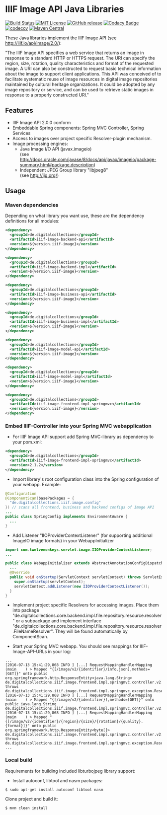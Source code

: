 # IIIF Image API Java Libraries

[![Build Status](https://travis-ci.org/dbmdz/iiif-image-api.svg?branch=master)](https://travis-ci.org/dbmdz/iiif-image-api)
[![MIT License](https://img.shields.io/badge/license-MIT-blue.svg)](LICENSE)
[![GitHub release](https://img.shields.io/github/release/dbmdz/iiif-image-api.svg?maxAge=2592000)](https://github.com/dbmdz/iiif-image-api/releases)
[![Codacy Badge](https://api.codacy.com/project/badge/Grade/4791195661d84028945d5b384ce5324f)](https://www.codacy.com/app/ralf-eichinger/iiif-image-api?utm_source=github.com&amp;utm_medium=referral&amp;utm_content=dbmdz/iiif-image-api&amp;utm_campaign=Badge_Grade)
[![codecov](https://codecov.io/gh/dbmdz/iiif-image-api/branch/master/graph/badge.svg)](https://codecov.io/gh/dbmdz/iiif-image-api)
[![Maven Central](https://img.shields.io/maven-central/v/de.digitalcollections/iiif-image-api.svg?maxAge=2592000)](http://search.maven.org/#search%7Cga%7C1%7Ca%3A%22iiif-image-api%22)

These Java libraries implement the IIIF Image API (see <a href="http://iiif.io/api/image/2.0/">http://iiif.io/api/image/2.0/</a>):

"The IIIF Image API specifies a web service that returns an image in response to a standard HTTP or HTTPS request. The URI can specify the region, size, rotation, quality characteristics and format of the requested image. A URI can also be constructed to request basic technical information about the image to support client applications. This API was conceived of to facilitate systematic reuse of image resources in digital image repositories maintained by cultural heritage organizations. It could be adopted by any image repository or service, and can be used to retrieve static images in response to a properly constructed URI."

## Features

- IIIF Image API 2.0.0 conform
- Embeddable Spring components: Spring MVC Controller, Spring Services
- Access to images over project specific Resolver-plugin mechanism.
- Image processing engines:
    - Java Image I/O API (javax.imageio)<br/>
(see http://docs.oracle.com/javase/8/docs/api/javax/imageio/package-summary.html#package.description)
    - Independent JPEG Group library "libjpeg8"<br/>
(see http://ijg.org/)

## Usage

### Maven dependencies

Depending on what library you want use, these are the dependency definitions for all modules:

```xml
<dependency>
  <groupId>de.digitalcollections</groupId>
  <artifactId>iiif-image-backend-api</artifactId>
  <version>${version.iiif-image}</version>
</dependency>

<dependency>
  <groupId>de.digitalcollections</groupId>
  <artifactId>iiif-image-backend-impl</artifactId>
  <version>${version.iiif-image}</version>
</dependency>

<dependency>
  <groupId>de.digitalcollections</groupId>
  <artifactId>iiif-image-business-api</artifactId>
  <version>${version.iiif-image}</version>
</dependency>

<dependency>
  <groupId>de.digitalcollections</groupId>
  <artifactId>iiif-image-business-impl</artifactId>
  <version>${version.iiif-image}</version>
</dependency>

<dependency>
  <groupId>de.digitalcollections</groupId>
  <artifactId>iiif-image-model-api</artifactId>
  <version>${version.iiif-image}</version>
</dependency>

<dependency>
  <groupId>de.digitalcollections</groupId>
  <artifactId>iiif-image-model-impl</artifactId>
  <version>${version.iiif-image}</version>
</dependency>

<dependency>
  <groupId>de.digitalcollections</groupId>
  <artifactId>iiif-image-frontend-impl-springmvc</artifactId>
  <version>${version.iiif-image}</version>
</dependency>
```

### Embed IIIF-Controller into your Spring MVC webapplication</h3>

- For IIIF Image API support add Spring MVC-library as dependency to your pom.xml:

```xml
<dependency>
  <groupId>de.digitalcollections</groupId>
  <artifactId>iiif-image-frontend-impl-springmvc</artifactId>
  <version>2.1.2</version>
</dependency>
```

- Import library's root configuration class into the Spring configuration of your webapp. Example:

```java
@Configuration
@ComponentScan(basePackages = {
  "de.digitalcollections.iiif.image.config"
}) // scans all frontend, business and backend configs of Image API
...
public class SpringConfig implements EnvironmentAware {
  ...
}
```

- Add Listener "IIOProviderContextListener" (for supporting additional ImageIO image formats) in your WebappInitializer

```java
import com.twelvemonkeys.servlet.image.IIOProviderContextListener;
...

public class WebappInitializer extends AbstractAnnotationConfigDispatcherServletInitializer {
  ...
  @Override
  public void onStartup(ServletContext servletContext) throws ServletException {
    super.onStartup(servletContext);
    servletContext.addListener(new IIOProviderContextListener());
  }
}
```

- Implement project specific Resolvers for accessing images. Place them into package "de.digitalcollections.core.backend.impl.file.repository.resource.resolver" or a subpackage and implement interface "de.digitalcollections.core.backend.impl.file.repository.resource.resolver.FileNameResolver". They will be found automatically by ComponentScan.

- Start your Spring MVC webapp. You should see mappings for IIIF-Image-API-URLs in your log:

```
...
[2016-07-13 15:41:29,868 INFO ] [...] RequestMappingHandlerMapping (main    ) > Mapped "{[/image/v2/{identifier}/info.json],methods=[GET]}" onto public org.springframework.http.ResponseEntity<java.lang.String> de.digitalcollections.iiif.image.frontend.impl.springmvc.controller.v2.IIIFImageApiController.getInfo(java.lang.String,javax.servlet.http.HttpServletRequest) throws de.digitalcollections.iiif.image.frontend.impl.springmvc.exception.ResolvingException,de.digitalcollections.iiif.image.frontend.impl.springmvc.exception.UnsupportedFormatException,java.lang.UnsupportedOperationException,java.io.IOException
[2016-07-13 15:41:29,868 INFO ] [...] RequestMappingHandlerMapping (main    ) > Mapped "{[/image/v2/{identifier}],methods=[GET]}" onto public java.lang.String de.digitalcollections.iiif.image.frontend.impl.springmvc.controller.v2.IIIFImageApiController.getInfoRedirect(java.lang.String)
[2016-07-13 15:41:29,868 INFO ] [...] RequestMappingHandlerMapping (main    ) > Mapped "{[/image/v2/{identifier}/{region}/{size}/{rotation}/{quality}.{format}]}" onto public org.springframework.http.ResponseEntity<byte[]> de.digitalcollections.iiif.image.frontend.impl.springmvc.controller.v2.IIIFImageApiController.getImageRepresentation(java.lang.String,java.lang.String,java.lang.String,java.lang.String,java.lang.String,java.lang.String,javax.servlet.http.HttpServletRequest) throws de.digitalcollections.iiif.image.frontend.impl.springmvc.exception.ResolvingException,de.digitalcollections.iiif.image.frontend.impl.springmvc.exception.UnsupportedFormatException,java.lang.UnsupportedOperationException,java.io.IOException,java.net.URISyntaxException,de.digitalcollections.iiif.image.frontend.impl.springmvc.exception.InvalidParametersException
...
```

### Local build

Requirements for building included libturbojpeg library support:

- Install autoconf, libtool and nasm packages:

```shell
$ sudo apt-get install autoconf libtool nasm
```

Clone project and build it:

```shell
$ mvn clean install
```
